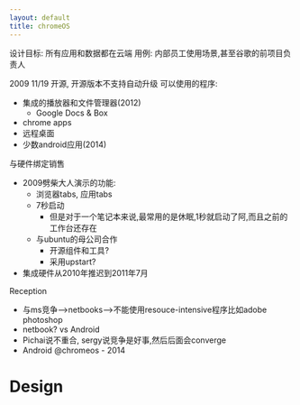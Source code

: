 ```yaml
---
layout: default
title: chromeOS
---
```


设计目标: 所有应用和数据都在云端
用例: 内部员工使用场景,甚至谷歌的前项目负责人

2009 11/19 开源, 开源版本不支持自动升级
可以使用的程序:
 - 集成的播放器和文件管理器(2012)
   - Google Docs & Box
 - chrome apps
 - 远程桌面
 - 少数android应用(2014)

与硬件绑定销售

- 2009劈柴大人演示的功能:
  - 浏览器tabs, 应用tabs
  - 7秒启动
    - 但是对于一个笔记本来说,最常用的是休眠,1秒就启动了阿,而且之前的工作台还存在
  - 与ubuntu的母公司合作
    - 开源组件和工具?
    - 采用upstart?
- 集成硬件从2010年推迟到2011年7月

Reception
- 与ms竞争-->netbooks-->不能使用resouce-intensive程序比如adobe photoshop
- netbook?
vs Android
- Pichai说不重合, sergy说竞争是好事,然后后面会converge
- Android @chromeos - 2014


Design
======

